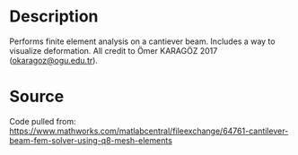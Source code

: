 # Description
Performs finite element analysis on a cantiever beam. Includes a way to visualize deformation.
All credit to  Ömer KARAGÖZ 2017 (okaragoz@ogu.edu.tr).

# Source
Code pulled from: https://www.mathworks.com/matlabcentral/fileexchange/64761-cantilever-beam-fem-solver-using-q8-mesh-elements
